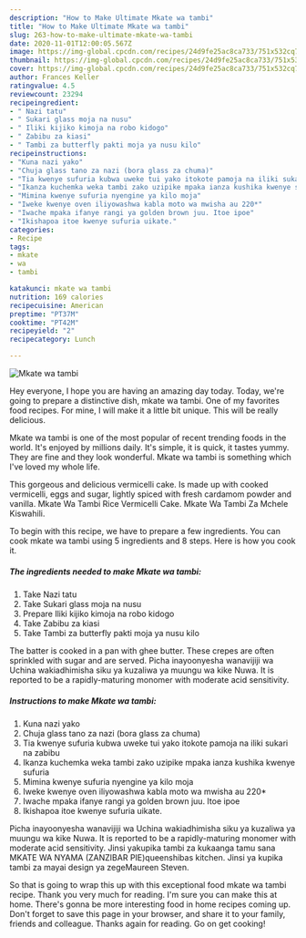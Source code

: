 ```yaml
---
description: "How to Make Ultimate Mkate wa tambi"
title: "How to Make Ultimate Mkate wa tambi"
slug: 263-how-to-make-ultimate-mkate-wa-tambi
date: 2020-11-01T12:00:05.567Z
image: https://img-global.cpcdn.com/recipes/24d9fe25ac8ca733/751x532cq70/mkate-wa-tambi-recipe-main-photo.jpg
thumbnail: https://img-global.cpcdn.com/recipes/24d9fe25ac8ca733/751x532cq70/mkate-wa-tambi-recipe-main-photo.jpg
cover: https://img-global.cpcdn.com/recipes/24d9fe25ac8ca733/751x532cq70/mkate-wa-tambi-recipe-main-photo.jpg
author: Frances Keller
ratingvalue: 4.5
reviewcount: 23294
recipeingredient:
- " Nazi tatu"
- " Sukari glass moja na nusu"
- " Iliki kijiko kimoja na robo kidogo"
- " Zabibu za kiasi"
- " Tambi za butterfly pakti moja ya nusu kilo"
recipeinstructions:
- "Kuna nazi yako"
- "Chuja glass tano za nazi (bora glass za chuma)"
- "Tia kwenye sufuria kubwa uweke tui yako itokote pamoja na iliki sukari na zabibu"
- "Ikanza kuchemka weka tambi zako uzipike mpaka ianza kushika kwenye sufuria"
- "Mimina kwenye sufuria nyengine ya kilo moja"
- "Iweke kwenye oven iliyowashwa kabla moto wa mwisha au 220*"
- "Iwache mpaka ifanye rangi ya golden brown juu. Itoe ipoe"
- "Ikishapoa itoe kwenye sufuria uikate."
categories:
- Recipe
tags:
- mkate
- wa
- tambi

katakunci: mkate wa tambi 
nutrition: 169 calories
recipecuisine: American
preptime: "PT37M"
cooktime: "PT42M"
recipeyield: "2"
recipecategory: Lunch

---
```



![Mkate wa tambi](https://img-global.cpcdn.com/recipes/24d9fe25ac8ca733/751x532cq70/mkate-wa-tambi-recipe-main-photo.jpg)

Hey everyone, I hope you are having an amazing day today. Today, we're going to prepare a distinctive dish, mkate wa tambi. One of my favorites food recipes. For mine, I will make it a little bit unique. This will be really delicious.

Mkate wa tambi is one of the most popular of recent trending foods in the world. It's enjoyed by millions daily. It's simple, it is quick, it tastes yummy. They are fine and they look wonderful. Mkate wa tambi is something which I've loved my whole life.

This gorgeous and delicious vermicelli cake. Is made up with cooked vermicelli, eggs and sugar, lightly spiced with fresh cardamom powder and vanilla. Mkate Wa Tambi Rice Vermicelli Cake. Mkate Wa Tambi Za Mchele Kiswahili.


To begin with this recipe, we have to prepare a few ingredients. You can cook mkate wa tambi using 5 ingredients and 8 steps. Here is how you cook it.

<!--inarticleads1-->

##### The ingredients needed to make Mkate wa tambi:

1. Take  Nazi tatu
1. Take  Sukari glass moja na nusu
1. Prepare  Iliki kijiko kimoja na robo kidogo
1. Take  Zabibu za kiasi
1. Take  Tambi za butterfly pakti moja ya nusu kilo


The batter is cooked in a pan with ghee butter. These crepes are often sprinkled with sugar and are served. Picha inayoonyesha wanavijiji wa Uchina wakiadhimisha siku ya kuzaliwa ya muungu wa kike Nuwa. It is reported to be a rapidly-maturing monomer with moderate acid sensitivity. 

<!--inarticleads2-->

##### Instructions to make Mkate wa tambi:

1. Kuna nazi yako
1. Chuja glass tano za nazi (bora glass za chuma)
1. Tia kwenye sufuria kubwa uweke tui yako itokote pamoja na iliki sukari na zabibu
1. Ikanza kuchemka weka tambi zako uzipike mpaka ianza kushika kwenye sufuria
1. Mimina kwenye sufuria nyengine ya kilo moja
1. Iweke kwenye oven iliyowashwa kabla moto wa mwisha au 220*
1. Iwache mpaka ifanye rangi ya golden brown juu. Itoe ipoe
1. Ikishapoa itoe kwenye sufuria uikate.


Picha inayoonyesha wanavijiji wa Uchina wakiadhimisha siku ya kuzaliwa ya muungu wa kike Nuwa. It is reported to be a rapidly-maturing monomer with moderate acid sensitivity. Jinsi yakupika tambi za kukaanga tamu sana MKATE WA NYAMA (ZANZIBAR PIE)queenshibas kitchen. Jinsi ya kupika tambi za mayai design ya zegeMaureen Steven. 

So that is going to wrap this up with this exceptional food mkate wa tambi recipe. Thank you very much for reading. I'm sure you can make this at home. There's gonna be more interesting food in home recipes coming up. Don't forget to save this page in your browser, and share it to your family, friends and colleague. Thanks again for reading. Go on get cooking!
